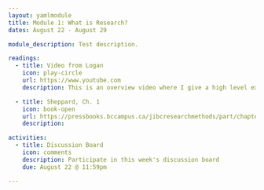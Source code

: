 ```yaml
---
layout: yamlmodule
title: Module 1: What is Research?
dates: August 22 - August 29

module_description: Test description.

readings:
  - title: Video from Logan
    icon: play-circle
    url: https://www.youtube.com
    description: This is an overview video where I give a high level explanation of the readings and describe this week's tasks.

  - title: Sheppard, Ch. 1
    icon: book-open
    url: https://pressbooks.bccampus.ca/jibcresearchmethods/part/chapter1/
    description:

activities:
  - title: Discussion Board
    icon: comments
    description: Participate in this week's discussion board
    due: August 22 @ 11:59pm

---
```

